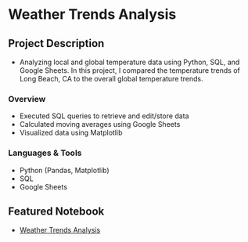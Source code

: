 # Weather Trends Analysis
## Project Description
* Analyzing local and global temperature data using Python, SQL, and Google Sheets. In this project, I compared the temperature trends of Long Beach, CA to the overall global temperature trends.

### Overview
  - Executed SQL queries to retrieve and edit/store data
  - Calculated moving averages using Google Sheets
  - Visualized data using Matplotlib
  
### Languages & Tools
* Python (Pandas, Matplotlib)
* SQL 
* Google Sheets

## Featured Notebook
* [Weather Trends Analysis](https://github.com/dpghazi/weather-trends-analysis/blob/main/Explore_Weather_Trends.pdf)
